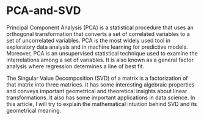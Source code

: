 # PCA-and-SVD

Principal Component Analysis (PCA) is a statistical procedure that uses an orthogonal transformation that converts a set of correlated variables to a set of uncorrelated variables. PCA is the most widely used tool in exploratory data analysis and in machine learning for predictive models. Moreover, PCA is an unsupervised statistical technique used to examine the interrelations among a set of variables. It is also known as a general factor analysis where regression determines a line of best fit.

The Singular Value Decomposition (SVD) of a matrix is a factorization of that matrix into three matrices. It has some interesting algebraic properties and conveys important geometrical and theoretical insights about linear transformations. It also has some important applications in data science. In this article, I will try to explain the mathematical intuition behind SVD and its geometrical meaning. 
